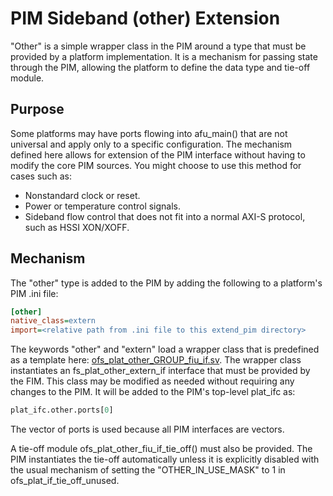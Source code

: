 # PIM Sideband (other) Extension

"Other" is a simple wrapper class in the PIM around a type that must be provided by a platform implementation. It is a mechanism for passing state through the PIM, allowing the platform to define the data type and tie-off module.

## Purpose

Some platforms may have ports flowing into afu\_main\(\) that are not universal and apply only to a specific configuration. The mechanism defined here allows for extension of the PIM interface without having to modify the core PIM sources. You might choose to use this method for cases such as:

- Nonstandard clock or reset.
- Power or temperature control signals.
- Sideband flow control that does not fit into a normal AXI-S protocol, such as HSSI XON/XOFF.

## Mechanism

The "other" type is added to the PIM by adding the following to a platform's PIM .ini file:

```ini
[other]
native_class=extern
import=<relative path from .ini file to this extend_pim directory>
```

The keywords "other" and "extern" load a wrapper class that is predefined as a template here: [ofs\_plat\_other\_GROUP\_fiu\_if.sv](ofs_plat_other_GROUP_fiu_if.sv). The wrapper class instantiates an fs\_plat\_other\_extern\_if interface that must be provided by the FIM. This class may be modified as needed without requiring any changes to the PIM. It will be added to the PIM's top-level plat\_ifc as:

```SystemVerilog
plat_ifc.other.ports[0]
```

The vector of ports is used because all PIM interfaces are vectors.

A tie-off module ofs\_plat\_other\_fiu\_if\_tie\_off\(\) must also be provided. The PIM instantiates the tie-off automatically unless it is explicitly disabled with the usual mechanism of setting the "OTHER\_IN\_USE\_MASK" to 1 in ofs\_plat\_if\_tie\_off\_unused.
